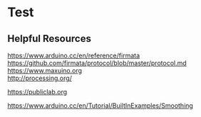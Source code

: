 <h1>Test</h1>

<H2> Helpful Resources </H2>


https://www.arduino.cc/en/reference/firmata<BR>
https://github.com/firmata/protocol/blob/master/protocol.md<BR>
https://www.maxuino.org<br>
http://processing.org/<BR>
  
  
https://publiclab.org<BR>

  
  
https://www.arduino.cc/en/Tutorial/BuiltInExamples/Smoothing
